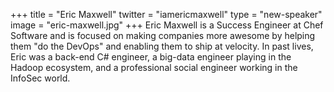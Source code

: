 +++
title = "Eric Maxwell"
twitter = "iamericmaxwell"
type = "new-speaker"
image = "eric-maxwell.jpg"
+++
Eric Maxwell is a Success Engineer at Chef Software and is focused on making companies more awesome by helping them "do the DevOps" and enabling them to ship at velocity. In past lives, Eric was a back-end C# engineer, a big-data engineer playing in the Hadoop ecosystem, and a professional social engineer working in the InfoSec world. 